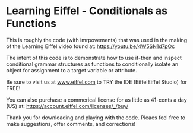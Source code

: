 # Learning Eiffel - Conditionals as Functions
This is roughly the code (with imrpovements) that was used in the making of the Learning Eiffel video found at: https://youtu.be/4W5SN1d7pOc

The intent of this code is to demonstrate how to use if-then and inspect conditional grammar structures as functions to conditionally isolate an object for assignment to a target variable or attribute.

Be sure to visit us at www.eiffel.com to TRY the IDE (EiffelEiffel Studio) for FREE!

You can also purchase a commerical license for as little as 41-cents a day (US) at: https://account.eiffel.com/licenses/_/buy/

Thank you for downloading and playing with the code. Pleaes feel free to make suggestions, offer comments, and corrections!
